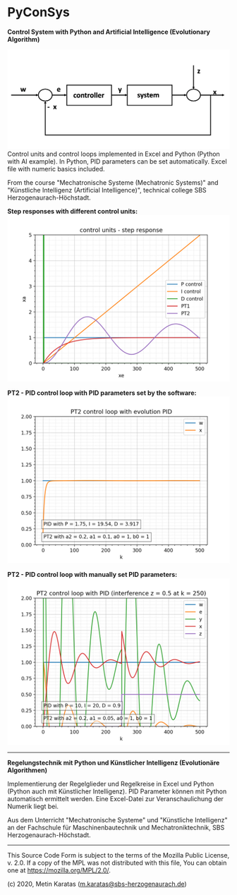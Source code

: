 # PyConSys
**Control System with Python and Artificial Intelligence (Evolutionary Algorithm)**

![conrol loop](./pics/control_loop.png)
Control units and control loops implemented in Excel and Python (Python with AI example). In Python, PID parameters can be set automatically. Excel file with numeric basics included.

From the course "Mechatronische Systeme (Mechatronic Systems)" and "Künstliche Intelligenz (Artificial Intelligence)", technical college SBS Herzogenaurach-Höchstadt.

**Step responses with different control units:**
![Step Response](./pics/step_response.png)

**PT2 - PID control loop with PID parameters set by the software:**
![PT2 - PID](./pics/pt2.png)

**PT2 - PID control loop with manually set PID parameters:**
![PT2_manual](./pics/PT2_manual.png)

___________________________________________________________________________________________

**Regelungstechnik mit Python und Künstlicher Intelligenz (Evolutionäre Algorithmen)**

Implementierung der Regelglieder und Regelkreise in Excel und Python (Python auch mit Künstlicher Intelligenz). PID Parameter können mit Python automatisch ermittelt werden. Eine Excel-Datei zur Veranschaulichung der Numerik liegt bei.

Aus dem Unterricht "Mechatronische Systeme" und "Künstliche Intelligenz" an der Fachschule für Maschinenbautechnik und Mechatroniktechnik, SBS Herzogenaurach-Höchstadt.

___________________________________________________________________________________________

This Source Code Form is subject to the terms of the Mozilla Public
License, v. 2.0. If a copy of the MPL was not distributed with this
file, You can obtain one at https://mozilla.org/MPL/2.0/.

(c) 2020, Metin Karatas (m.karatas@sbs-herzogenaurach.de)

